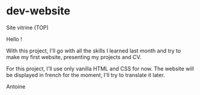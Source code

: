 # dev-website
Site vitrine (TOP)

Hello !

With this project, I'll go with all the skills I learned last month and try to make my first website, presenting my projects and CV.

For this project, I'll use only vanilla HTML and CSS for now. 
The website will be displayed in french for the moment, I'll try to translate it later.

Antoine
